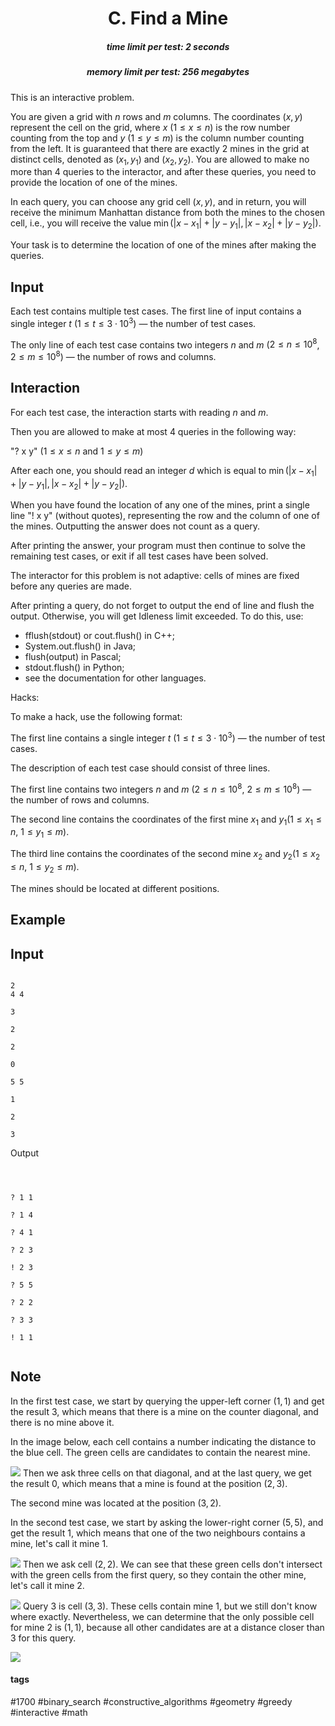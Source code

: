 <h1 style='text-align: center;'> C. Find a Mine</h1>

<h5 style='text-align: center;'>time limit per test: 2 seconds</h5>
<h5 style='text-align: center;'>memory limit per test: 256 megabytes</h5>

This is an interactive problem.

You are given a grid with $n$ rows and $m$ columns. The coordinates $(x, y)$ represent the cell on the grid, where $x$ ($1 \leq x \leq n$) is the row number counting from the top and $y$ ($1 \leq y \leq m$) is the column number counting from the left. It is guaranteed that there are exactly $2$ mines in the grid at distinct cells, denoted as $(x_1, y_1)$ and $(x_2, y_2)$. You are allowed to make no more than $4$ queries to the interactor, and after these queries, you need to provide the location of one of the mines.

In each query, you can choose any grid cell $(x, y)$, and in return, you will receive the minimum Manhattan distance from both the mines to the chosen cell, i.e., you will receive the value $\min(|x-x_1|+|y-y_1|, |x-x_2|+|y-y_2|)$.

Your task is to determine the location of one of the mines after making the queries.

## Input

Each test contains multiple test cases. The first line of input contains a single integer $t$ ($1 \leq t \leq 3 \cdot 10^{3}$) — the number of test cases.

The only line of each test case contains two integers $n$ and $m$ ($2 \leq n \leq 10^{8}$, $2 \leq m \leq 10^{8}$) — the number of rows and columns.

## Interaction

For each test case, the interaction starts with reading $n$ and $m$.

Then you are allowed to make at most $4$ queries in the following way:

"? x y" ($1 \leq x \leq n$ and $1 \leq y \leq m$)

After each one, you should read an integer $d$ which is equal to $\min(|x-x_1|+|y-y_1|, |x-x_2|+|y-y_2|)$.

When you have found the location of any one of the mines, print a single line "! x y" (without quotes), representing the row and the column of one of the mines. Outputting the answer does not count as a query.

After printing the answer, your program must then continue to solve the remaining test cases, or exit if all test cases have been solved.

The interactor for this problem is not adaptive: cells of mines are fixed before any queries are made.

After printing a query, do not forget to output the end of line and flush the output. Otherwise, you will get Idleness limit exceeded. To do this, use: 

* fflush(stdout) or cout.flush() in C++;
* System.out.flush() in Java;
* flush(output) in Pascal;
* stdout.flush() in Python;
* see the documentation for other languages.

Hacks:

To make a hack, use the following format:

The first line contains a single integer $t$ ($1 \leq t \leq 3 \cdot 10^{3}$) — the number of test cases.

The description of each test case should consist of three lines. 

The first line contains two integers $n$ and $m$ ($2 \leq n \leq 10^{8}$, $2 \leq m \leq 10^{8}$) — the number of rows and columns. 

The second line contains the coordinates of the first mine $x_1$ and $y_1$($1 \leq x_1 \leq n$, $1 \leq y_1 \leq m$).

The third line contains the coordinates of the second mine $x_2$ and $y_2$($1 \leq x_2 \leq n$, $1 \leq y_2 \leq m$).

The mines should be located at different positions.

## Example

## Input


```

2
4 4

3

2

2

0

5 5

1

2

3

```
Output
```



? 1 1

? 1 4

? 4 1

? 2 3

! 2 3

? 5 5

? 2 2

? 3 3

! 1 1


```
## Note

In the first test case, we start by querying the upper-left corner $(1, 1)$ and get the result $3$, which means that there is a mine on the counter diagonal, and there is no mine above it. 

In the image below, each cell contains a number indicating the distance to the blue cell. The green cells are candidates to contain the nearest mine.

 ![](images/80ace4f1a8a163b6b066b19aca54662fb44adbd4.png) Then we ask three cells on that diagonal, and at the last query, we get the result $0$, which means that a mine is found at the position $(2, 3)$.

The second mine was located at the position $(3, 2)$.

In the second test case, we start by asking the lower-right corner $(5, 5)$, and get the result $1$, which means that one of the two neighbours contains a mine, let's call it mine $1$.

 ![](images/42e565728fe3dfab72a33ad1dca8fb4a9597a800.png) Then we ask cell $(2, 2)$. We can see that these green cells don't intersect with the green cells from the first query, so they contain the other mine, let's call it mine $2$.

 ![](images/77fa430f285140293d35391264aed7fb32891435.png) Query $3$ is cell $(3, 3)$. These cells contain mine $1$, but we still don't know where exactly. Nevertheless, we can determine that the only possible cell for mine $2$ is $(1, 1)$, because all other candidates are at a distance closer than $3$ for this query.

 ![](images/6ac75df5a28cba3d9c747ccd9f45a0c5d5aa6d38.png) 

#### tags 

#1700 #binary_search #constructive_algorithms #geometry #greedy #interactive #math 